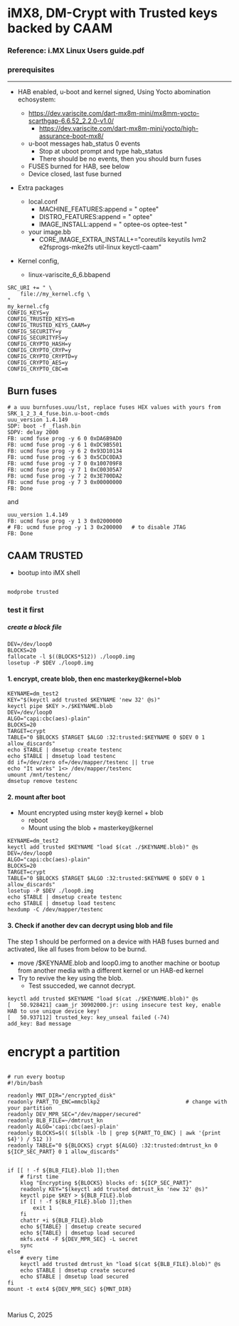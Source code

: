 
# iMX8, DM-Crypt with Trusted keys backed by CAAM
### Reference: i.MX Linux Users guide.pdf

### prerequisites
-- --

* HAB enabled, u-boot and kernel signed, Using Yocto abomination echosystem: 
   * https://dev.variscite.com/dart-mx8m-mini/mx8mm-yocto-scarthgap-6.6.52_2.2.0-v1.0/
       * https://dev.variscite.com/dart-mx8m-mini/yocto/high-assurance-boot-mx8/
   * u-boot messages hab_status 0 events
      * Stop at uboot prompt and type hab_status
      * There should be no events, then you should burn fuses 
   * FUSES burned for HAB, see below
   * Device closed, last fuse burned

* Extra packages
   * local.conf
      * MACHINE_FEATURES:append = " optee"  
      * DISTRO_FEATURES:append = " optee"
      * IMAGE_INSTALL:append = " optee-os optee-test "
   * your image.bb
      * CORE_IMAGE_EXTRA_INSTALL+="coreutils keyutils lvm2 e2fsprogs-mke2fs util-linux keyctl-caam"
* Kernel config, 
   * linux-variscite_6_6.bbapend
```
SRC_URI += " \
    file://my_kernel.cfg \
"
my_kernel.cfg
CONFIG_KEYS=y
CONFIG_TRUSTED_KEYS=m
CONFIG_TRUSTED_KEYS_CAAM=y
CONFIG_SECURITY=y
CONFIG_SECURITYFS=y
CONFIG_CRYPTO_HASH=y
CONFIG_CRYPTO_CRYP=y
CONFIG_CRYPTO_CRYPTD=y
CONFIG_CRYPTO_AES=y
CONFIG_CRYPTO_CBC=m
```

## Burn fuses


```
# a uuu burnfuses.uuu/lst, replace fuses HEX values with yours from SRK_1_2_3_4_fuse.bin.u-boot-cmds
uuu_version 1.4.149
SDP: boot -f _flash.bin
SDPV: delay 2000
FB: ucmd fuse prog -y 6 0 0xDA6B9AD0
FB: ucmd fuse prog -y 6 1 0xDC9B5501
FB: ucmd fuse prog -y 6 2 0x93D10134
FB: ucmd fuse prog -y 6 3 0x5CDC0DA3
FB: ucmd fuse prog -y 7 0 0x100709F8
FB: ucmd fuse prog -y 7 1 0xC00305A7
FB: ucmd fuse prog -y 7 2 0x3E700DA2
FB: ucmd fuse prog -y 7 3 0x00000000
FB: Done

```

and

```
uuu_version 1.4.149
FB: ucmd fuse prog -y 1 3 0x02000000
# FB: ucmd fuse prog -y 1 3 0x200000   # to disable JTAG
FB: Done
```



## CAAM TRUSTED

*  bootup into iMX shell
```

modprobe trusted
```

### test it first
##### create a block file

```
DEV=/dev/loop0
BLOCKS=20
fallocate -l $((BLOCKS*512)) ./loop0.img
losetup -P $DEV ./loop0.img
```

#### 1. encrypt, create blob, then enc masterkey@kernel+blob

```
KEYNAME=dm_test2
KEY="$(keyctl add trusted $KEYNAME 'new 32' @s)"
keyctl pipe $KEY >./$KEYNAME.blob
DEV=/dev/loop0
ALGO="capi:cbc(aes)-plain"
BLOCKS=20
TARGET=crypt
TABLE="0 $BLOCKS $TARGET $ALGO :32:trusted:$KEYNAME 0 $DEV 0 1 allow_discards"
echo $TABLE | dmsetup create testenc
echo $TABLE | dmsetup load testenc
dd if=/dev/zero of=/dev/mapper/testenc || true
echo "It works" 1<> /dev/mapper/testenc
umount /mnt/testenc/
dmsetup remove testenc
```

#### 2. mount after boot 
   * Mount encrypted using mster key@ kernel + blob
      * reboot
      * Mount using the blob + masterkey@kernel  

```
KEYNAME=dm_test2
keyctl add trusted $KEYNAME "load $(cat ./$KEYNAME.blob)" @s
DEV=/dev/loop0
ALGO="capi:cbc(aes)-plain"
BLOCKS=20
TARGET=crypt
TABLE="0 $BLOCKS $TARGET $ALGO :32:trusted:$KEYNAME 0 $DEV 0 1 allow_discards"
losetup -P $DEV ./loop0.img
echo $TABLE | dmsetup create testenc
echo $TABLE | dmsetup load testenc
hexdump -C /dev/mapper/testenc
```

#### 3. Check if another dev can decrypt using blob and file 
The step 1 should be performed on a device with HAB fuses burned and activated, like all fuses from below to be burnd.


   * move /$KEYNAME.blob and loop0.img to another machine or bootup from another media with a different kernel or un HAB-ed kernel
   * Try to revive the key using the blob.
      * Test ssucceded, we cannot decrypt.
```
keyctl add trusted $KEYNAME "load $(cat ./$KEYNAME.blob)" @s
[   50.928421] caam_jr 30902000.jr: using insecure test key, enable HAB to use unique device key!
[   50.937112] trusted_key: key_unseal failed (-74)
add_key: Bad message

```

# encrypt a partition

```

# run every bootup
#!/bin/bash

readonly MNT_DIR="/encrypted_disk"
readonly PART_TO_ENC=mmcblkp2  							# change with your partition
readonly DEV_MPR_SEC="/dev/mapper/secured"
readonly BLB_FILE=~/dmtrust_kn
readonly ALGO='capi:cbc(aes)-plain'
readonly BLOCKS=$(( $(lsblk -lb | grep ${PART_TO_ENC} | awk '{print $4}') / 512 ))
readonly TABLE="0 ${BLOCKS} crypt ${ALGO} :32:trusted:dmtrust_kn 0 ${ICP_SEC_PART} 0 1 allow_discards"


if [[ ! -f ${BLB_FILE}.blob ]];then
	# first time
    klog "Encrypting ${BLOCKS} blocks of: ${ICP_SEC_PART}"
    readonly KEY="$(keyctl add trusted dmtrust_kn 'new 32' @s)"
    keyctl pipe $KEY > ${BLB_FILE}.blob
    if [[ ! -f ${BLB_FILE}.blob ]];then
        exit 1
    fi
    chattr +i ${BLB_FILE}.blob
    echo ${TABLE} | dmsetup create secured
    echo ${TABLE} | dmsetup load secured
    mkfs.ext4 -F ${DEV_MPR_SEC} -L secret
    sync
else
	# every time
    keyctl add trusted dmtrust_kn "load $(cat ${BLB_FILE}.blob)" @s
    echo $TABLE | dmsetup create secured
    echo $TABLE | dmsetup load secured
fi
mount -t ext4 ${DEV_MPR_SEC} ${MNT_DIR}



```
   
Marius C, 2025
